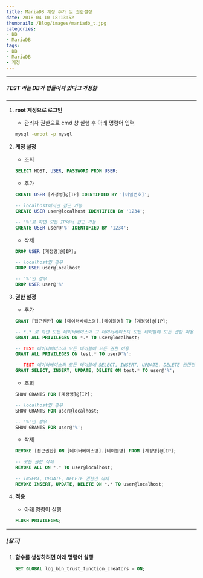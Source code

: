 ```yaml
---
title: MariaDB 계정 추가 및 권한설정
date: 2018-04-10 18:13:52
thumbnail: /Blog/images/mariadb_t.jpg
categories: 
- DB
- MariaDB
tags:
- DB
- MariaDB
- 계정
---
```

---
##### *TEST 라는 DB가 만들어져 있다고 가정함*
---

1. **root 계정으로 로그인**
    * 관리자 권한으로 cmd 창 실행 후 아래 명령어 입력
    ```bat <small>명령어</small>
    mysql -uroot -p mysql
    ```
    
    <!--more-->
    
2. **계정 설정**
    * 조회
    ```sql <small>명령어</small>
    SELECT HOST, USER, PASSWORD FROM USER;
    ```
    
    * 추가
    ```sql <small>명령어</small>
    CREATE USER [계정명]@[IP] IDENTIFIED BY '[비밀번호]';
    ```
    ```sql <small>명령어</small>
    -- localhost에서만 접근 가능
    CREATE USER user@localhost IDENTIFIED BY '1234';
    
    -- '%'로 하면 모든 IP에서 접근 가능
    CREATE USER user@'%' IDENTIFIED BY '1234';
    ```
        
    * 삭제
    ```sql <small>명령어</small>
    DROP USER [계정명]@[IP];
    ```
    ```sql <small>명령어</small>
    -- localhost인 경우
    DROP USER user@localhost
    
    -- '%'인 경우
    DROP USER user@'%' 
    ```
    
3. **권한 설정**
    * 추가
    ```sql <small>명령어</small>
    GRANT [접근권한] ON [데이터베이스명].[테이블명] TO [계정명]@[IP];
    ```
    ```sql <small>명령어</small>
    -- *.* 로 하면 모든 데이터베이스와 그 데이터베이스의 모든 테이블에 모든 권한 허용 
    GRANT ALL PRIVILEGES ON *.* TO user@localhost;
    
    -- TEST 데이터베이스의 모든 테이블에 모든 권한 허용
    GRANT ALL PRIVILEGES ON test.* TO user@'%';
    
    -- TEST 데이터베이스의 모든 테이블에 SELECT, INSERT, UPDATE, DELETE 권한만 허용
    GRANT SELECT, INSERT, UPDATE, DELETE ON test.* TO user@'%';
    ```
    
    * 조회
    ```sql <small>명령어</small>
    SHOW GRANTS FOR [계정명]@[IP];
    ```
    ```sql <small>명령어</small>
    -- localhost인 경우
    SHOW GRANTS FOR user@localhost;
    
    -- '%'인 경우
    SHOW GRANTS FOR user@'%';
    ```
    
    * 삭제
    ```sql <small>명령어</small>
    REVOKE [접근권한] ON [데이터베이스명].[테이블명] FROM [계정명]@[IP];
    ```
    ```sql <small>명령어</small>
    -- 모든 권한 삭제 
    REVOKE ALL ON *.* TO user@localhost;
    
    -- INSERT, UPDATE, DELETE 권한만 삭제
    REVOKE INSERT, UPDATE, DELETE ON *.* TO user@localhost;
    ```
    
4. **적용**
    * 아래 명령어 실행
    ```sql <small>명령어</small>
    FLUSH PRIVILEGES;
    ```
    
---
##### [참고]
1. **함수를 생성하려면 아래 명령어 실행**
    ```sql <small>명령어</small>
    SET GLOBAL log_bin_trust_function_creators = ON; 
    ```